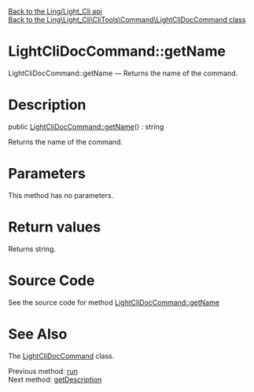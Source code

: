[Back to the Ling/Light_Cli api](https://github.com/lingtalfi/Light_Cli/blob/master/doc/api/Ling/Light_Cli.md)<br>
[Back to the Ling\Light_Cli\CliTools\Command\LightCliDocCommand class](https://github.com/lingtalfi/Light_Cli/blob/master/doc/api/Ling/Light_Cli/CliTools/Command/LightCliDocCommand.md)


LightCliDocCommand::getName
================



LightCliDocCommand::getName — Returns the name of the command.




Description
================


public [LightCliDocCommand::getName](https://github.com/lingtalfi/Light_Cli/blob/master/doc/api/Ling/Light_Cli/CliTools/Command/LightCliDocCommand/getName.md)() : string




Returns the name of the command.




Parameters
================

This method has no parameters.


Return values
================

Returns string.








Source Code
===========
See the source code for method [LightCliDocCommand::getName](https://github.com/lingtalfi/Light_Cli/blob/master/CliTools/Command/LightCliDocCommand.php#L97-L101)


See Also
================

The [LightCliDocCommand](https://github.com/lingtalfi/Light_Cli/blob/master/doc/api/Ling/Light_Cli/CliTools/Command/LightCliDocCommand.md) class.

Previous method: [run](https://github.com/lingtalfi/Light_Cli/blob/master/doc/api/Ling/Light_Cli/CliTools/Command/LightCliDocCommand/run.md)<br>Next method: [getDescription](https://github.com/lingtalfi/Light_Cli/blob/master/doc/api/Ling/Light_Cli/CliTools/Command/LightCliDocCommand/getDescription.md)<br>

